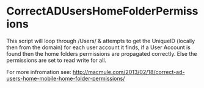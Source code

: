 CorrectADUsersHomeFolderPermissions
===================================

This script will loop through /Users/ & attempts to get the UniqueID (locally then from the domain) for each user account it finds, if a User Account is found then the home folders permissions are propagated correctly. Else the permissions are set to read write for all.

For more infromation see: http://macmule.com/2013/02/18/correct-ad-users-home-mobile-home-folder-permissions/

